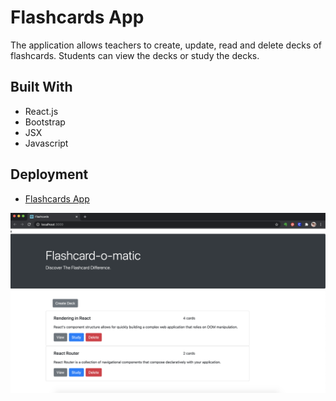 # Flashcards App

The application allows teachers to create, update, read and delete decks of flashcards. Students can view the decks or study the decks.


## Built With

* React.js
* Bootstrap
* JSX
* Javascript

## Deployment

* [Flashcards App](https://project-pomodoro-timer-beta.vercel.app/)

![Screenshot](./screenshot.png)

